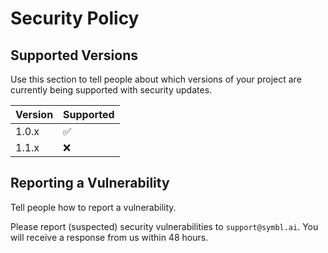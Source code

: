 # Security Policy

## Supported Versions

Use this section to tell people about which versions of your project are
currently being supported with security updates.

| Version | Supported          |
| ------- | ------------------ |
| 1.0.x   | :white_check_mark: |
| 1.1.x   | :x:                |

## Reporting a Vulnerability

Tell people how to report a vulnerability.

Please report (suspected) security vulnerabilities to
`support@symbl.ai`. You will receive a response from us within 48 hours.
